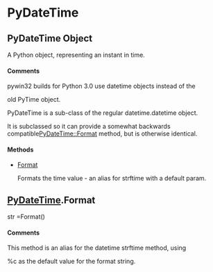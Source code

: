 # PyDateTime

## PyDateTime Object



A Python object, representing an instant in time\.

#### Comments


pywin32 builds for Python 3\.0 use datetime objects instead of the 

old PyTime object\.


PyDateTime is a sub-class of the regular datetime\.datetime object\. 

It is subclassed so it can provide a somewhat backwards compatible[PyDateTime::Format](PyDateTime.md#pydatetimeformat) method, but is otherwise identical\.

#### Methods


  - [Format](PyDateTime.md#pydatetimeformat)

    Formats the time value - an alias for strftime with a default param\.&nbsp;

## [PyDateTime](#pydatetime)\.Format



str =Format\(\)


#### Comments


This method is an alias for the datetime strftime method, using 

%c as the default value for the format string\.